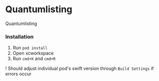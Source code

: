 # Quantumlisting
Quantumlisting

### Installation
1. Run `pod install`
2. Open xcworkspace
3. Run `cmd+K` and `cmd+R`

! Should adjust individual pod's swift version through `Build Settings` if errors occur
